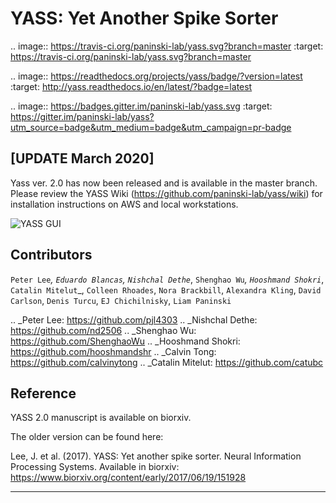 YASS: Yet Another Spike Sorter
================================


.. image:: https://travis-ci.org/paninski-lab/yass.svg?branch=master
    :target: https://travis-ci.org/paninski-lab/yass.svg?branch=master


.. image:: https://readthedocs.org/projects/yass/badge/?version=latest
    :target: http://yass.readthedocs.io/en/latest/?badge=latest


.. image:: https://badges.gitter.im/paninski-lab/yass.svg
    :target: https://gitter.im/paninski-lab/yass?utm_source=badge&utm_medium=badge&utm_campaign=pr-badge


[UPDATE March 2020] 
------------------
Yass ver. 2.0 has now been released and is available in the master branch. Please review the YASS Wiki (https://github.com/paninski-lab/yass/wiki) for installation instructions on AWS and local workstations.


![YASS GUI](https://raw.githubusercontent.com/wiki/paninski-lab/yass/images/yass_gui.png)


Contributors
------------

`Peter Lee`_, `Eduardo Blancas`, `Nishchal Dethe`_, `Shenghao Wu`_,
`Hooshmand Shokri`_,  `Catalin Mitelut`_, `Colleen Rhoades`, `Nora Brackbill`, `Alexandra Kling`,
`David Carlson`, `Denis Turcu`,
`EJ Chichilnisky`, `Liam Paninski`

.. _Peter Lee: https://github.com/pjl4303
.. _Nishchal Dethe: https://github.com/nd2506
.. _Shenghao Wu: https://github.com/ShenghaoWu
.. _Hooshmand Shokri: https://github.com/hooshmandshr
.. _Calvin Tong: https://github.com/calvinytong
.. _Catalin Mitelut: https://github.com/catubc

Reference
---------

YASS 2.0 manuscript is available on biorxiv.  

The older version can be found here: 

Lee, J. et al. (2017). YASS: Yet another spike sorter. Neural Information Processing Systems. Available in biorxiv: https://www.biorxiv.org/content/early/2017/06/19/151928

------------
